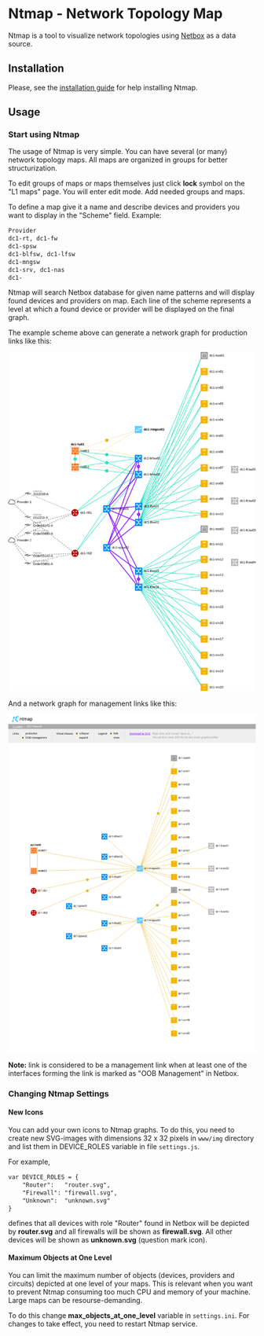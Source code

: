 # Ntmap - Network Topology Map

Ntmap is a tool to visualize network topologies using [Netbox](https://github.com/netbox-community/netbox) as a data source.


## Installation

Please, see the [installation guide](installation.md) for help installing Ntmap.


## Usage

### Start using Ntmap

The usage of Ntmap is very simple. You can have several (or many) network topology maps. All maps are organized in groups for better structurization.

To edit groups of maps or maps themselves just click **lock** symbol on the "L1 maps" page. You will enter edit mode. Add needed groups and maps.

To define a map give it a name and describe devices and providers you want to display in the "Scheme" field. Example:
```
Provider
dc1-rt, dc1-fw
dc1-spsw
dc1-blfsw, dc1-lfsw
dc1-mngsw
dc1-srv, dc1-nas
dc1-
```

Ntmap will search Netbox database for given name patterns and will display found devices and providers on map. Each line of the scheme represents a level at which a found device or provider will be displayed on the final graph.

The example scheme above can generate a network graph for production links like this:

![Screenshot of DC1 network topology map production links](media/dc1_map.png "DC1 Network Topology Map Production Links")

And a network graph for management links like this:

![Screenshot of DC1 network topology map management links](media/dc1_mng_map.png "DC1 Network Topology Map Management Links")

**Note:** link is considered to be a management link when at least one of the interfaces forming the link is marked as "OOB Management" in Netbox.


### Changing Ntmap Settings

#### New Icons

You can add your own icons to Ntmap graphs. To do this, you need to create new SVG-images with dimensions 32 x 32 pixels in ```www/img``` directory and list them in DEVICE_ROLES variable in file ```settings.js```.

For example, 
```
var DEVICE_ROLES = {
	"Router":   "router.svg",
	"Firewall": "firewall.svg",
	"Unknown":  "unknown.svg"
}
```
defines that all devices with role "Router" found in Netbox will be depicted by **router.svg** and all firewalls will be shown as **firewall.svg**. All other devices will be shown as **unknown.svg** (question mark icon).


#### Maximum Objects at One  Level

You can limit the maximum number of objects (devices, providers and circuits) depicted at one level of your maps. This is relevant when you want to prevent Ntmap consuming too much CPU and memory of your machine. Large maps can be resourse-demanding.

To do this change **max_objects_at_one_level** variable in ```settings.ini```. For changes to take effect, you need to restart Ntmap service.
